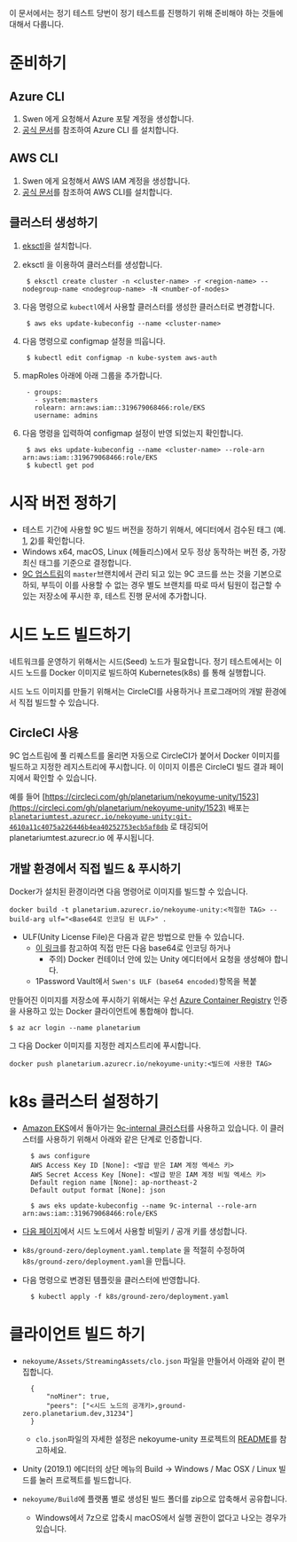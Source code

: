 이 문서에서는 정기 테스트 당번이 정기 테스트를 진행하기 위해 준비해야 하는 것들에 대해서 다룹니다.

# 준비하기

## Azure CLI

1. Swen 에게 요청해서 Azure 포탈 계정을 생성합니다.
2. [공식 문서](https://docs.microsoft.com/ko-kr/cli/azure/install-azure-cli?view=azure-cli-latest)를 참조하여 Azure CLI 를 설치합니다.

## AWS CLI

1. Swen 에게 요청해서 AWS IAM 계정을 생성합니다.
2. [공식 문서](https://docs.aws.amazon.com/ko_kr/cli/latest/userguide/cli-chap-install.html)를 참조하여 AWS CLI를 설치합니다.

## 클러스터 생성하기

1. [eksctl](https://github.com/weaveworks/eksctl)을 설치합니다.
2. eksctl 을 이용하여 클러스터를 생성합니다.

        $ eksctl create cluster -n <cluster-name> -r <region-name> --nodegroup-name <nodegroup-name> -N <number-of-nodes>

3. 다음 명령으로 `kubectl`에서 사용할 클러스터를 생성한 클러스터로 변경합니다.

        $ aws eks update-kubeconfig --name <cluster-name>

4. 다음 명령으로 configmap 설정을 띄웁니다.

        $ kubectl edit configmap -n kube-system aws-auth

5. mapRoles 아래에 아래 그룹을 추가합니다.

        - groups:
          - system:masters
          rolearn: arn:aws:iam::319679068466:role/EKS
          username: admins

6. 다음 명령을 입력하여 configmap 설정이 반영 되었는지 확인합니다.

        $ aws eks update-kubeconfig --name <cluster-name> --role-arn arn:aws:iam::319679068466:role/EKS
        $ kubectl get pod


# 시작 버전 정하기

- 테스트 기간에 사용할 9C 빌드 버전을 정하기 위해서, 에디터에서 검수된 태그 (예. [1](https://github.com/planetarium/nekoyume-unity/tree/20190910-01), [2](https://github.com/planetarium/nekoyume-unity/tree/20190906-01))를 확인합니다.
- Windows x64, macOS, Linux (헤들리스)에서 모두 정상 동작하는 버전 중, 가장 최신 태그를 기준으로 결정합니다.
- [9C 업스트림](https://github.com/planetarium/nekoyume-unity)의 `master`브랜치에서 관리 되고 있는 9C 코드를 쓰는 것을 기본으로 하되, 부득이 이를 사용할 수 없는 경우 별도 브랜치를 따로 따서 팀원이 접근할 수 있는 저장소에 푸시한 후, 테스트 진행 문서에 추가합니다.

# 시드 노드 빌드하기

네트워크를 운영하기 위해서는 시드(Seed) 노드가 필요합니다. 정기 테스트에서는 이 시드 노드를 Docker 이미지로 빌드하여 Kubernetes(k8s) 를 통해 실행합니다.

시드 노드 이미지를 만들기 위해서는 CircleCI를 사용하거나 프로그래머의 개발 환경에서 직접 빌드할 수 있습니다.

## CircleCI 사용

9C 업스트림에 풀 리퀘스트를 올리면 자동으로 CircleCI가 붙어서 Docker 이미지를 빌드하고 지정한 레지스트리에 푸시합니다. 이 이미지 이름은 CircleCI 빌드 결과 페이지에서 확인할 수 있습니다.

[](https://www.notion.so/7410267a49e947799e15169f8955e87d#5c6914008a594a72a43e5dbb4241684c)

예를 들어 [https://circleci.com/gh/planetarium/nekoyume-unity/1523](https://circleci.com/gh/planetarium/nekoyume-unity/1523) 배포는 [`planetariumtest.azurecr.io/nekoyume-unity:git-4610a11c4075a226446b4ea40252753ecb5af8db`](http://planetariumtest.azurecr.io/nekoyume-unity:git-4610a11c4075a226446b4ea40252753ecb5af8db) 로 태깅되어 planetariumtest.azurecr.io 에 푸시됩니다.

## 개발 환경에서 직접 빌드 & 푸시하기

Docker가 설치된 환경이라면 다음 명령어로 이미지를 빌드할 수 있습니다.

    docker build -t planetarium.azurecr.io/nekoyume-unity:<적절한 TAG> --build-arg ulf="<Base64로 인코딩 된 ULF>" .

- ULF(Unity License File)은 다음과 같은 방법으로 만들 수 있습니다.
    - [이 링크](https://docs.unity3d.com/kr/2019.1/Manual/ManualActivationGuide.html)를 참고하여 직접 만든 다음 base64로 인코딩 하거나
        - 주의) Docker 컨테이너 안에 있는 Unity 에디터에서 요청을 생성해야 합니다.
    - 1Password Vault에서 `Swen's ULF (base64 encoded)`항목을 복붙

만들어진 이미지를 저장소에 푸시하기 위해서는 우선 [Azure Container Registry](https://azure.microsoft.com/ko-kr/services/container-registry/) 인증을 사용하고 있는 Docker 클라이언트에 통합해야 합니다.

    $ az acr login --name planetarium

그 다음 Docker 이미지를 지정한 레지스트리에 푸시합니다.

    docker push planetarium.azurecr.io/nekoyume-unity:<빌드에 사용한 TAG>

# k8s 클러스터 설정하기

- [Amazon EKS](https://aws.amazon.com/ko/eks/)에서 돌아가는 [9c-internal 클러스터](https://ap-northeast-2.console.aws.amazon.com/eks/home?region=ap-northeast-2#/clusters/9c-internal)를 사용하고 있습니다. 이 클러스터를 사용하기 위해서 아래와 같은 단계로 인증합니다.

        $ aws configure
        AWS Access Key ID [None]: <발급 받은 IAM 계정 엑세스 키>
        AWS Secret Access Key [None]: <발급 받은 IAM 계정 비밀 엑세스 키>
        Default region name [None]: ap-northeast-2
        Default output format [None]: json

        $ aws eks update-kubeconfig --name 9c-internal --role-arn arn:aws:iam::319679068466:role/EKS

- [다음 페이지](https://codepen.io/hongminhee/pen/LBJPQp)에서 시드 노드에서 사용할 비밀키 / 공개 키를 생성합니다.
- `k8s/ground-zero/deployment.yaml.template` 을 적절히 수정하여 `k8s/ground-zero/deployment.yaml`을 만듭니다.
- 다음 명령으로 변경된 템플릿을 클러스터에 반영합니다.

        $ kubectl apply -f k8s/ground-zero/deployment.yaml

# 클라이언트 빌드 하기

- `nekoyume/Assets/StreamingAssets/clo.json` 파일을 만들어서 아래와 같이 편집합니다.

        {
            "noMiner": true,
            "peers": ["<시드 노드의 공개키>,ground-zero.planetarium.dev,31234"]
        }

    - `clo.json`파일의 자세한 설정은 nekoyume-unity 프로젝트의 [README](https://github.com/planetarium/nekoyume-unity/blob/266b6ee/README.md)를 참고하세요.

- Unity (2019.1) 에디터의 상단 메뉴의 Build → Windows / Mac OSX / Linux 빌드를 눌러 프로젝트를 빌드합니다.
- `nekoyume/Build`에 플랫폼 별로 생성된 빌드 폴더를 zip으로 압축해서 공유합니다.
    - Windows에서 7z으로 압축시 macOS에서 실행 권한이 없다고 나오는 경우가 있습니다.
